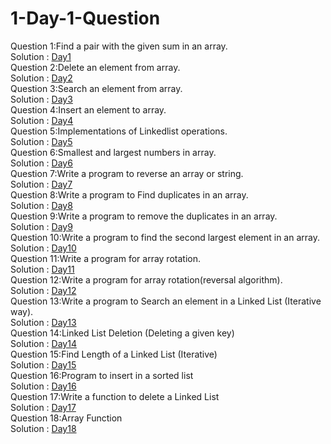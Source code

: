 # 1-Day-1-Question
Question 1:Find a pair with the given sum in an array.<br>
Solution : [Day1](Day1/day1.py) <br>
Question 2:Delete an element from array.<br>
Solution : [Day2](Day2/DeleteEleFromArr.js) <br>
Question 3:Search an element from array.<br>
Solution : [Day3](Day3/searchForAnEle.js)<br>
Question 4:Insert an element to array.<br>
Solution : [Day4](Day4/InsertElementInArr.js)<br>
Question 5:Implementations of Linkedlist operations.<br>
Solution : [Day5](Day5/linklistOperations.c)<br>
Question 6:Smallest and largest numbers in array.<br>
Solution : [Day6](Day6/smallestAndLargest.py)<br>
Question 7:Write a program to reverse an array or string.<br>
Solution : [Day7](Day7/Reverse.py)<br>
Question 8:Write a program to Find duplicates in an array.<br>
Solution : [Day8](Day8/duplicateArrayEle.py)<br>
Question 9:Write a program to remove the duplicates in an array.<br>
Solution : [Day9](Day9/removeDuplicate.js)<br>
Question 10:Write a program to find the second largest element in an array.<br>
Solution : [Day10](Day10/second_largest.js)<br>
Question 11:Write a program for array rotation.<br>
Solution : [Day11](Day11/rotate_array.py)<br>
Question 12:Write a program for array rotation(reversal algorithm).<br>
Solution : [Day12](Day12/reversal_algo.js)<br>
Question 13:Write a program to Search an element in a Linked List (Iterative way).<br>
Solution : [Day13](Day13/searchingLinkedlist.js)<br>
Question 14:Linked List Deletion (Deleting a given key)<br>
Solution : [Day14](Day14/deleteANody)<br>
Question 15:Find Length of a Linked List (Iterative)<br>
Solution : [Day15](Day15/LengthOfLinkedList.py)<br>
Question 16:Program to insert in a sorted list<br>
Solution : [Day16](Day16/insertInSortedLL.js)<br>
Question 17:Write a function to delete a Linked List<br>
Solution : [Day17](Day17/deleteLL.js)<br>
Question 18:Array Function<br>
Solution : [Day18](Day18/day18.js)<br>







